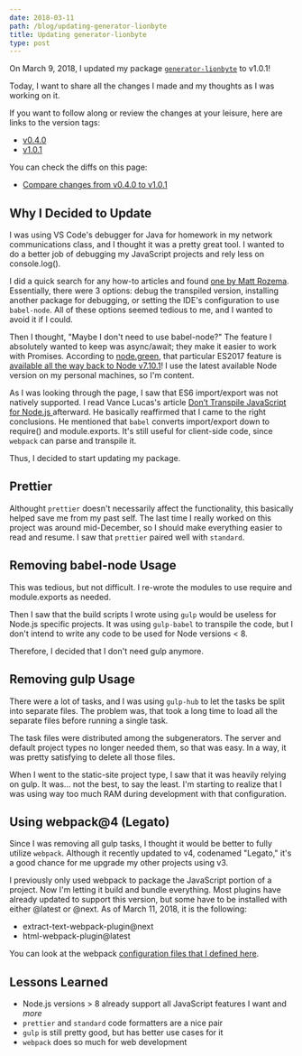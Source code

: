 ```yaml
---
date: 2018-03-11
path: /blog/updating-generator-lionbyte
title: Updating generator-lionbyte
type: post
---
```


On March 9, 2018, I updated my package [`generator-lionbyte`](https://www.npmjs.com/package/generator-lionbyte) to v1.0.1!

Today, I want to share all the changes I made and my thoughts as I was working on it.

If you want to follow along or review the changes at your leisure, here are links to the version tags:

- [v0.4.0](https://github.com/MarkH817/generator-lionbyte/tree/v0.4.0)
- [v1.0.1](https://github.com/MarkH817/generator-lionbyte/tree/v1.0.1)

You can check the diffs on this page:

- [Compare changes from v0.4.0 to v1.0.1](https://github.com/MarkH817/generator-lionbyte/compare/v0.4.0...v1.0.1)

## Why I Decided to Update

I was using VS Code's debugger for Java for homework in my network communications class, and I thought it was a pretty great tool. I wanted to do a better job of debugging my JavaScript projects and rely less on console.log().

I did a quick search for any how-to articles and found [one by Matt Rozema](https://spin.atomicobject.com/2016/10/29/debug-es6-code-in-node-js/). Essentially, there were 3 options: debug the transpiled version, installing another package for debugging, or setting the IDE's configuration to use `babel-node`. All of these options seemed tedious to me, and I wanted to avoid it if I could.

Then I thought, "Maybe I don't need to use babel-node?" The feature I absolutely wanted to keep was async/await; they make it easier to work with Promises. According to [node.green](https://node.green), that particular ES2017 feature is [available all the way back to Node v7.10.1](https://node.green/#ES2017-features-async-functions)! I use the latest available Node version on my personal machines, so I'm content.

As I was looking through the page, I saw that ES6 import/export was not natively supported. I read Vance Lucas's article [Don’t Transpile JavaScript for Node.js ](http://vancelucas.com/blog/dont-transpile-javascript-for-node-js/) afterward. He basically reaffirmed that I came to the right conclusions. He mentioned that `babel` converts import/export down to require() and module.exports. It's still useful for client-side code, since `webpack` can parse and transpile it.

Thus, I decided to start updating my package.

## Prettier

Althought `prettier` doesn't necessarily affect the functionality, this basically helped save me from my past self. The last time I really worked on this project was around mid-December, so I should make everything easier to read and resume. I saw that `prettier` paired well with `standard`.

## Removing babel-node Usage

This was tedious, but not difficult. I re-wrote the modules to use require and module.exports as needed.

Then I saw that the build scripts I wrote using `gulp` would be useless for Node.js specific projects. It was using `gulp-babel` to transpile the code, but I don't intend to write any code to be used for Node versions < 8.

Therefore, I decided that I don't need gulp anymore.

## Removing gulp Usage

There were a lot of tasks, and I was using `gulp-hub` to let the tasks be split into separate files. The problem was, that took a long time to load all the separate files before running a single task.

The task files were distributed among the subgenerators. The server and default project types no longer needed them, so that was easy. In a way, it was pretty satisfying to delete all those files.

When I went to the static-site project type, I saw that it was heavily relying on gulp. It was... not the best, to say the least. I'm starting to realize that I was using way too much RAM during development with that configuration.

## Using webpack@4 (Legato)

Since I was removing all gulp tasks, I thought it would be better to fully utilize `webpack`. Although it recently updated to v4, codenamed "Legato," it's a good chance for me upgrade my other projects using v3.

I previously only used webpack to package the JavaScript portion of a project. Now I'm letting it build and bundle everything. Most plugins have already updated to support this version, but some have to be installed with either @latest or @next. As of March 11, 2018, it is the following:

- extract-text-webpack-plugin@next
- html-webpack-plugin@latest

You can look at the webpack [configuration files that I defined here](https://github.com/MarkH817/generator-lionbyte/tree/v1.0.1/src/static-site/templates).

## Lessons Learned

- Node.js versions > 8 already support all JavaScript features I want and _more_
- `prettier` and `standard` code formatters are a nice pair
- `gulp` is still pretty good, but has better use cases for it
- `webpack` does so much for web development
